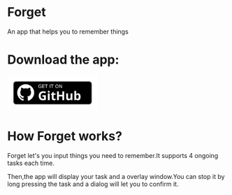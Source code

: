 # Forget
An app that helps you to remember things

# Download the app:

[<img src="https://github.com/Kunzisoft/Github-badge/raw/main/get-it-on-github.svg"
    alt="Get it on Github"
    height="80">](https://github.com/HOCC2011/Forget/releases)

# How Forget works?
Forget let's you input things you need to remember.It supports 4 ongoing tasks each time. 
<p></p>
Then,the app will display your task and a overlay window.You can stop it by long pressing the task and a dialog will let you to confirm it.



